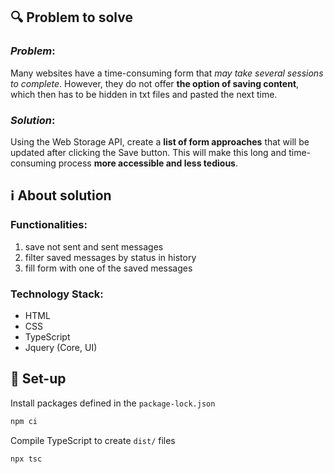 ## 🔍 Problem to solve

### <i>Problem</i>:
Many websites have a time-consuming form that <i>may take several sessions to complete</i>. 
However, they do not offer <b>the option of saving content</b>, which then has to be hidden in txt files and pasted the next time.

### <i>Solution</i>:
Using the Web Storage API, create a <b>list of form approaches</b> that will be updated after clicking the Save button.
This will make this long and time-consuming process <b>more accessible and less tedious</b>.

## ℹ️ About solution

### Functionalities:
1. save not sent and sent messages
2. filter saved messages by status in history
3. fill form with one of the saved messages

### Technology Stack:
- HTML
- CSS
- TypeScript
- Jquery (Core, UI)

## 🔌 Set-up

Install packages defined in the `package-lock.json`
```bash
npm ci
```

Compile TypeScript to create `dist/` files
```bash
npx tsc
```
